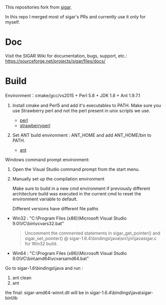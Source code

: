 This repositories fork from [sigar](https://github.com/hyperic/sigar).

In this repo I merged most of sigar's PRs and currently use it only for myself.

# Doc
Visit the SIGAR Wiki for documentation, bugs, support, etc.:
https://sourceforge.net/projects/sigar/files/docs/

# Build

Environment：cmake/gcc/vs2015 + Perl 5.8 + JDK 1.8 + Ant 1.9.7.1

1) Install cmake and Perl5 and add it's executables to PATH. Make sure you use Strawberry perl and not the perl present in unix scripts we use.

   - [perl](https://www.perl.org/)
   - [strawberryperl](https://strawberryperl.com/)
2) Set ANT build environment : ANT_HOME and add ANT_HOME/bin to PATH.

   - [ant](https://ant.apache.org/)

Windows command prompt environment:

1) Open the Visual Studio command prompt from the start menu.
2) Manually set up the compilation environment

   Make sure to build in a new cmd environment if previously different architecture build was executed in the current cmd to reset the environment variable to default.

   Different versions have different file paths

- Win32 : "C:\Program Files (x86)\Microsoft Visual Studio 9.0\VC\bin\vcvars32.bat"

  > Uncomment the commented statements in sigar_get_pointer() and sigar_set_pointer() @ sigar-1.6.4\bindings\java\src\jni\javasigar.c for Win32 build.
  >
- Win64 : "C:\Program Files (x86)\Microsoft Visual Studio 9.0\VC\bin\amd64\vcvarsamd64.bat"

Go to sigar-1.6\bindings\java and run :

1. ant clean
2. ant

the final: sigar-amd64-winnt.dll will be in sigar-1.6.4\bindings\java\sigar-bin\lib
